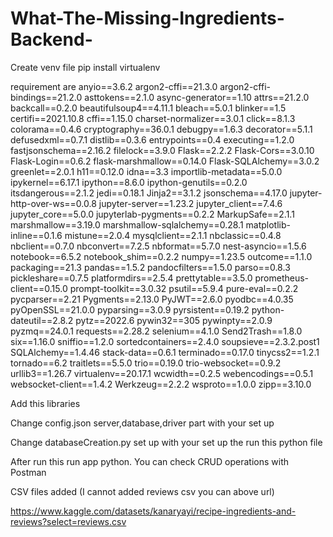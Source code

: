 # What-The-Missing-Ingredients-Backend-

 Create venv file 
 pip install virtualenv
 
 requirement are
anyio==3.6.2
argon2-cffi==21.3.0
argon2-cffi-bindings==21.2.0
asttokens==2.1.0
async-generator==1.10
attrs==21.2.0
backcall==0.2.0
beautifulsoup4==4.11.1
bleach==5.0.1
blinker==1.5
certifi==2021.10.8
cffi==1.15.0
charset-normalizer==3.0.1
click==8.1.3
colorama==0.4.6
cryptography==36.0.1
debugpy==1.6.3
decorator==5.1.1
defusedxml==0.7.1
distlib==0.3.6
entrypoints==0.4
executing==1.2.0
fastjsonschema==2.16.2
filelock==3.9.0
Flask==2.2.2
Flask-Cors==3.0.10
Flask-Login==0.6.2
flask-marshmallow==0.14.0
Flask-SQLAlchemy==3.0.2
greenlet==2.0.1
h11==0.12.0
idna==3.3
importlib-metadata==5.0.0
ipykernel==6.17.1
ipython==8.6.0
ipython-genutils==0.2.0
itsdangerous==2.1.2
jedi==0.18.1
Jinja2==3.1.2
jsonschema==4.17.0
jupyter-http-over-ws==0.0.8
jupyter-server==1.23.2
jupyter_client==7.4.6
jupyter_core==5.0.0
jupyterlab-pygments==0.2.2
MarkupSafe==2.1.1
marshmallow==3.19.0
marshmallow-sqlalchemy==0.28.1
matplotlib-inline==0.1.6
mistune==2.0.4
mysqlclient==2.1.1
nbclassic==0.4.8
nbclient==0.7.0
nbconvert==7.2.5
nbformat==5.7.0
nest-asyncio==1.5.6
notebook==6.5.2
notebook_shim==0.2.2
numpy==1.23.5
outcome==1.1.0
packaging==21.3
pandas==1.5.2
pandocfilters==1.5.0
parso==0.8.3
pickleshare==0.7.5
platformdirs==2.5.4
prettytable==3.5.0
prometheus-client==0.15.0
prompt-toolkit==3.0.32
psutil==5.9.4
pure-eval==0.2.2
pycparser==2.21
Pygments==2.13.0
PyJWT==2.6.0
pyodbc==4.0.35
pyOpenSSL==21.0.0
pyparsing==3.0.9
pyrsistent==0.19.2
python-dateutil==2.8.2
pytz==2022.6
pywin32==305
pywinpty==2.0.9
pyzmq==24.0.1
requests==2.28.2
selenium==4.1.0
Send2Trash==1.8.0
six==1.16.0
sniffio==1.2.0
sortedcontainers==2.4.0
soupsieve==2.3.2.post1
SQLAlchemy==1.4.46
stack-data==0.6.1
terminado==0.17.0
tinycss2==1.2.1
tornado==6.2
traitlets==5.5.0
trio==0.19.0
trio-websocket==0.9.2
urllib3==1.26.7
virtualenv==20.17.1
wcwidth==0.2.5
webencodings==0.5.1
websocket-client==1.4.2
Werkzeug==2.2.2
wsproto==1.0.0
zipp==3.10.0

Add this libraries 

Change config.json server,database,driver part with your set up

Change databaseCreation.py set up with your set up the run this python file

After run this run app python. You can check CRUD operations with Postman

CSV files added (I cannot added reviews csv you can above url)

https://www.kaggle.com/datasets/kanaryayi/recipe-ingredients-and-reviews?select=reviews.csv 
